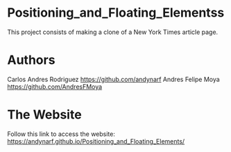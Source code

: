 # Positioning_and_Floating_Elementss
This project consists of making a clone of a New York Times article page. 

# Authors

Carlos Andres Rodriguez https://github.com/andynarf
Andres Felipe Moya https://github.com/AndresFMoya

# The Website

Follow this link to access the website: https://andynarf.github.io/Positioning_and_Floating_Elements/
